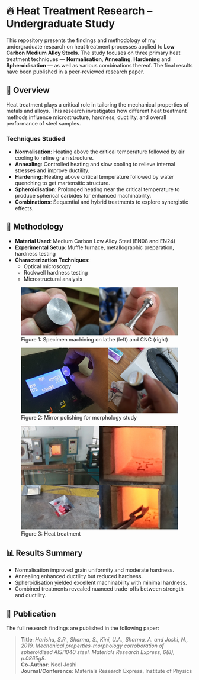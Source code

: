 
# 🔥 Heat Treatment Research – Undergraduate Study

This repository presents the findings and methodology of my undergraduate research on heat treatment processes applied to **Low Carbon Medium Alloy Steels**. The study focuses on three primary heat treatment techniques — **Normalisation**, **Annealing**, **Hardening** and **Spheroidisation** — as well as various combinations thereof. The final results have been published in a peer-reviewed research paper.

## 📘 Overview

Heat treatment plays a critical role in tailoring the mechanical properties of metals and alloys. This research investigates how different heat treatment methods influence microstructure, hardness, ductility, and overall performance of steel samples.

### Techniques Studied

- **Normalisation**: Heating above the critical temperature followed by air cooling to refine grain structure.
- **Annealing**: Controlled heating and slow cooling to relieve internal stresses and improve ductility.
- **Hardening**: Heating above critical temperature followed by water quenching to get martensitic structure.
- **Spheroidisation**: Prolonged heating near the critical temperature to produce spherical carbides for enhanced machinability.
- **Combinations**: Sequential and hybrid treatments to explore synergistic effects.

## 🧪 Methodology

- **Material Used**: Medium Carbon Low Alloy Steel (EN08 and EN24)
- **Experimental Setup**: Muffle furnace, metallographic preparation, hardness testing
- **Characterization Techniques**:
  - Optical microscopy
  - Rockwell hardness testing
  - Microstructural analysis

<figure>
    <img src="gallery/specimen_machining.png">
    <figcaption>
    Figure 1: Specimen machining on lathe (left) and CNC (right)
    </figcaption>
</figure>

<figure>
    <img src="gallery/mirro_polishing.png">
    <figcaption>
    Figure 2: Mirror polishing for morphology study
    </figcaption>
</figure>

<figure>
    <img src="gallery/furnace.png">
    <figcaption>
    Figure 3: Heat treatment
    </ficaption>
</figure>

## 📊 Results Summary

- Normalisation improved grain uniformity and moderate hardness.
- Annealing enhanced ductility but reduced hardness.
- Spheroidisation yielded excellent machinability with minimal hardness.
- Combined treatments revealed nuanced trade-offs between strength and ductility.

## 📄 Publication

The full research findings are published in the following paper:

> **Title**: *Harisha, S.R., Sharma, S., Kini, U.A., Sharma, A. and Joshi, N., 2019. Mechanical properties-morphology corroboration of spheroidized AISI1040 steel. Materials Research Express, 6(8), p.0865g8.*  
> **Co-Author**: Neel Joshi  
> **Journal/Conference**: Materials Research Express, Institute of Physics  